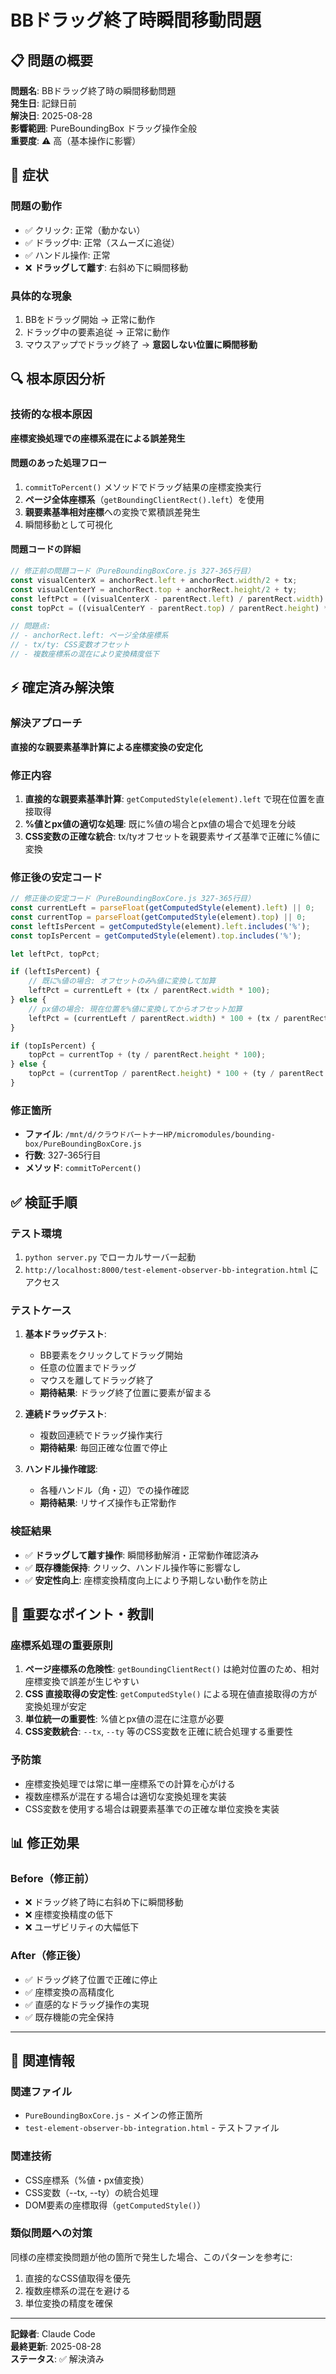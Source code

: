 # BBドラッグ終了時瞬間移動問題

## 📋 問題の概要

**問題名**: BBドラッグ終了時の瞬間移動問題  
**発生日**: 記録日前  
**解決日**: 2025-08-28  
**影響範囲**: PureBoundingBox ドラッグ操作全般  
**重要度**: ⚠️ 高（基本操作に影響）

## 🎯 症状

### 問題の動作
- ✅ クリック: 正常（動かない）
- ✅ ドラッグ中: 正常（スムーズに追従）
- ✅ ハンドル操作: 正常
- ❌ **ドラッグして離す**: 右斜め下に瞬間移動

### 具体的な現象
1. BBをドラッグ開始 → 正常に動作
2. ドラッグ中の要素追従 → 正常に動作
3. マウスアップでドラッグ終了 → **意図しない位置に瞬間移動**

## 🔍 根本原因分析

<!-- 🔒 確定済み解決策 - 変更禁止 -->

### 技術的な根本原因
**座標変換処理での座標系混在による誤差発生**

#### 問題のあった処理フロー
1. `commitToPercent()` メソッドでドラッグ結果の座標変換実行
2. **ページ全体座標系**（`getBoundingClientRect().left`）を使用
3. **親要素基準相対座標**への変換で累積誤差発生
4. 瞬間移動として可視化

#### 問題コードの詳細
```javascript
// 修正前の問題コード（PureBoundingBoxCore.js 327-365行目）
const visualCenterX = anchorRect.left + anchorRect.width/2 + tx;
const visualCenterY = anchorRect.top + anchorRect.height/2 + ty;
const leftPct = ((visualCenterX - parentRect.left) / parentRect.width) * 100;
const topPct = ((visualCenterY - parentRect.top) / parentRect.height) * 100;

// 問題点:
// - anchorRect.left: ページ全体座標系
// - tx/ty: CSS変数オフセット
// - 複数座標系の混在により変換精度低下
```

## ⚡ 確定済み解決策

<!-- 🔒 確定済み解決策 - 変更禁止 -->

### 解決アプローチ
**直接的な親要素基準計算による座標変換の安定化**

### 修正内容
1. **直接的な親要素基準計算**: `getComputedStyle(element).left` で現在位置を直接取得
2. **%値とpx値の適切な処理**: 既に%値の場合とpx値の場合で処理を分岐
3. **CSS変数の正確な統合**: tx/tyオフセットを親要素サイズ基準で正確に%値に変換

### 修正後の安定コード
```javascript
// 修正後の安定コード（PureBoundingBoxCore.js 327-365行目）
const currentLeft = parseFloat(getComputedStyle(element).left) || 0;
const currentTop = parseFloat(getComputedStyle(element).top) || 0;
const leftIsPercent = getComputedStyle(element).left.includes('%');
const topIsPercent = getComputedStyle(element).top.includes('%');

let leftPct, topPct;

if (leftIsPercent) {
    // 既に%値の場合: オフセットのみ%値に変換して加算
    leftPct = currentLeft + (tx / parentRect.width * 100);
} else {
    // px値の場合: 現在位置を%値に変換してからオフセット加算
    leftPct = (currentLeft / parentRect.width) * 100 + (tx / parentRect.width * 100);
}

if (topIsPercent) {
    topPct = currentTop + (ty / parentRect.height * 100);
} else {
    topPct = (currentTop / parentRect.height) * 100 + (ty / parentRect.height * 100);
}
```

### 修正箇所
- **ファイル**: `/mnt/d/クラウドパートナーHP/micromodules/bounding-box/PureBoundingBoxCore.js`
- **行数**: 327-365行目
- **メソッド**: `commitToPercent()`

## ✅ 検証手順

### テスト環境
1. `python server.py` でローカルサーバー起動
2. `http://localhost:8000/test-element-observer-bb-integration.html` にアクセス

### テストケース
1. **基本ドラッグテスト**:
   - BB要素をクリックしてドラッグ開始
   - 任意の位置までドラッグ
   - マウスを離してドラッグ終了
   - **期待結果**: ドラッグ終了位置に要素が留まる

2. **連続ドラッグテスト**:
   - 複数回連続でドラッグ操作実行
   - **期待結果**: 毎回正確な位置で停止

3. **ハンドル操作確認**:
   - 各種ハンドル（角・辺）での操作確認
   - **期待結果**: リサイズ操作も正常動作

### 検証結果
- ✅ **ドラッグして離す操作**: 瞬間移動解消・正常動作確認済み
- ✅ **既存機能保持**: クリック、ハンドル操作等に影響なし
- ✅ **安定性向上**: 座標変換精度向上により予期しない動作を防止

## 🎯 重要なポイント・教訓

### 座標系処理の重要原則
1. **ページ座標系の危険性**: `getBoundingClientRect()` は絶対位置のため、相対座標変換で誤差が生じやすい
2. **CSS 直接取得の安定性**: `getComputedStyle()` による現在値直接取得の方が変換処理が安定
3. **単位統一の重要性**: %値とpx値の混在に注意が必要
4. **CSS変数統合**: `--tx`, `--ty` 等のCSS変数を正確に統合処理する重要性

### 予防策
- 座標変換処理では常に単一座標系での計算を心がける
- 複数座標系が混在する場合は適切な変換処理を実装
- CSS変数を使用する場合は親要素基準での正確な単位変換を実装

## 📊 修正効果

### Before（修正前）
- ❌ ドラッグ終了時に右斜め下に瞬間移動
- ❌ 座標変換精度の低下
- ❌ ユーザビリティの大幅低下

### After（修正後）
- ✅ ドラッグ終了位置で正確に停止
- ✅ 座標変換の高精度化
- ✅ 直感的なドラッグ操作の実現
- ✅ 既存機能の完全保持

---

## 🔗 関連情報

### 関連ファイル
- `PureBoundingBoxCore.js` - メインの修正箇所
- `test-element-observer-bb-integration.html` - テストファイル

### 関連技術
- CSS座標系（%値・px値変換）
- CSS変数（--tx, --ty）の統合処理
- DOM要素の座標取得（`getComputedStyle()`）

### 類似問題への対策
同様の座標変換問題が他の箇所で発生した場合、このパターンを参考に:
1. 直接的なCSS値取得を優先
2. 複数座標系の混在を避ける
3. 単位変換の精度を確保

---

**記録者**: Claude Code  
**最終更新**: 2025-08-28  
**ステータス**: ✅ 解決済み